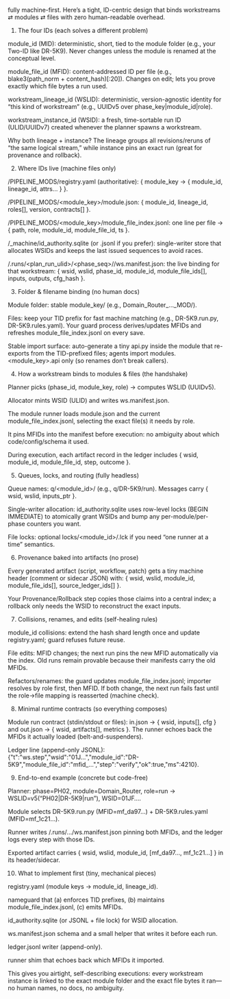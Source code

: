 fully machine-first. Here’s a tight, ID-centric design that binds workstreams ⇄ modules ⇄ files with zero human-readable overhead.

1) The four IDs (each solves a different problem)

module_id (MID): deterministic, short, tied to the module folder (e.g., your Two-ID like DR-5K9). Never changes unless the module is renamed at the conceptual level.

module_file_id (MFID): content-addressed ID per file (e.g., blake3(path_norm + content_hash)[:20]). Changes on edit; lets you prove exactly which file bytes a run used.

workstream_lineage_id (WSLID): deterministic, version-agnostic identity for “this kind of workstream” (e.g., UUIDv5 over phase_key|module_id|role).

workstream_instance_id (WSID): a fresh, time-sortable run ID (ULID/UUIDv7) created whenever the planner spawns a workstream.

Why both lineage + instance? The lineage groups all revisions/reruns of “the same logical stream,” while instance pins an exact run (great for provenance and rollback).

2) Where IDs live (machine files only)

/PIPELINE_MODS/registry.yaml (authoritative): { module_key → { module_id, lineage_id, attrs… } }.

/PIPELINE_MODS/<module_key>/module.json: { module_id, lineage_id, roles[], version, contracts[] }.

/PIPELINE_MODS/<module_key>/module_file_index.jsonl: one line per file → { path, role, module_id, module_file_id, ts }.

/_machine/id_authority.sqlite (or .jsonl if you prefer): single-writer store that allocates WSIDs and keeps the last issued sequences to avoid races.

/.runs/<plan_run_ulid>/<phase_seq>/<WSID>/ws.manifest.json: the live binding for that workstream:
{ wsid, wslid, phase_id, module_id, module_file_ids[], inputs, outputs, cfg_hash }.

3) Folder & filename binding (no human docs)

Module folder: stable module_key/ (e.g., Domain_Router_…_MOD/).

Files: keep your TID prefix for fast machine matching (e.g., DR-5K9.run.py, DR-5K9.rules.yaml). Your guard process derives/updates MFIDs and refreshes module_file_index.jsonl on every save.

Stable import surface: auto-generate a tiny api.py inside the module that re-exports from the TID-prefixed files; agents import modules.<module_key>.api only (so renames don’t break callers).

4) How a workstream binds to modules & files (the handshake)

Planner picks (phase_id, module_key, role) → computes WSLID (UUIDv5).

Allocator mints WSID (ULID) and writes ws.manifest.json.

The module runner loads module.json and the current module_file_index.jsonl, selecting the exact file(s) it needs by role.

It pins MFIDs into the manifest before execution: no ambiguity about which code/config/schema it used.

During execution, each artifact record in the ledger includes { wsid, module_id, module_file_id, step, outcome }.

5) Queues, locks, and routing (fully headless)

Queue names: q/<module_id>/<role> (e.g., q/DR-5K9/run). Messages carry { wsid, wslid, inputs_ptr }.

Single-writer allocation: id_authority.sqlite uses row-level locks (BEGIN IMMEDIATE) to atomically grant WSIDs and bump any per-module/per-phase counters you want.

File locks: optional locks/<module_id>/<role>.lck if you need “one runner at a time” semantics.

6) Provenance baked into artifacts (no prose)

Every generated artifact (script, workflow, patch) gets a tiny machine header (comment or sidecar JSON) with:
{ wsid, wslid, module_id, module_file_ids[], source_ledger_ids[] }.

Your Provenance/Rollback step copies those claims into a central index; a rollback only needs the WSID to reconstruct the exact inputs.

7) Collisions, renames, and edits (self-healing rules)

module_id collisions: extend the hash shard length once and update registry.yaml; guard refuses future reuse.

File edits: MFID changes; the next run pins the new MFID automatically via the index. Old runs remain provable because their manifests carry the old MFIDs.

Refactors/renames: the guard updates module_file_index.jsonl; importer resolves by role first, then MFID. If both change, the next run fails fast until the role→file mapping is reasserted (machine check).

8) Minimal runtime contracts (so everything composes)

Module run contract (stdin/stdout or files):
in.json → { wsid, inputs[], cfg } and out.json → { wsid, artifacts[], metrics }.
The runner echoes back the MFIDs it actually loaded (belt-and-suspenders).

Ledger line (append-only JSONL):
{"t":"ws.step","wsid":"01J…","module_id":"DR-5K9","module_file_id":"mfid_…","step":"verify","ok":true,"ms":4210}.

9) End-to-end example (concrete but code-free)

Planner: phase=PH02, module=Domain_Router, role=run → WSLID=v5(“PH02|DR-5K9|run”), WSID=01JF….

Module selects DR-5K9.run.py (MFID=mf_da97…) + DR-5K9.rules.yaml (MFID=mf_1c21…).

Runner writes /.runs/.../ws.manifest.json pinning both MFIDs, and the ledger logs every step with those IDs.

Exported artifact carries { wsid, wslid, module_id, [mf_da97…, mf_1c21…] } in its header/sidecar.

10) What to implement first (tiny, mechanical pieces)

registry.yaml (module keys → module_id, lineage_id).

nameguard that (a) enforces TID prefixes, (b) maintains module_file_index.jsonl, (c) emits MFIDs.

id_authority.sqlite (or JSONL + file lock) for WSID allocation.

ws.manifest.json schema and a small helper that writes it before each run.

ledger.jsonl writer (append-only).

runner shim that echoes back which MFIDs it imported.

This gives you airtight, self-describing executions: every workstream instance is linked to the exact module folder and the exact file bytes it ran—no human names, no docs, no ambiguity.